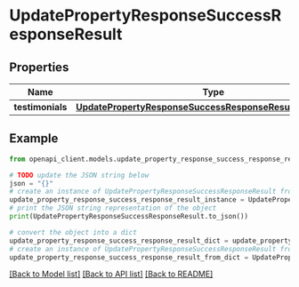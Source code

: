 # UpdatePropertyResponseSuccessResponseResult


## Properties

Name | Type | Description | Notes
------------ | ------------- | ------------- | -------------
**testimonials** | [**UpdatePropertyResponseSuccessResponseResultTestimonials**](UpdatePropertyResponseSuccessResponseResultTestimonials.md) |  | 

## Example

```python
from openapi_client.models.update_property_response_success_response_result import UpdatePropertyResponseSuccessResponseResult

# TODO update the JSON string below
json = "{}"
# create an instance of UpdatePropertyResponseSuccessResponseResult from a JSON string
update_property_response_success_response_result_instance = UpdatePropertyResponseSuccessResponseResult.from_json(json)
# print the JSON string representation of the object
print(UpdatePropertyResponseSuccessResponseResult.to_json())

# convert the object into a dict
update_property_response_success_response_result_dict = update_property_response_success_response_result_instance.to_dict()
# create an instance of UpdatePropertyResponseSuccessResponseResult from a dict
update_property_response_success_response_result_from_dict = UpdatePropertyResponseSuccessResponseResult.from_dict(update_property_response_success_response_result_dict)
```
[[Back to Model list]](../README.md#documentation-for-models) [[Back to API list]](../README.md#documentation-for-api-endpoints) [[Back to README]](../README.md)


